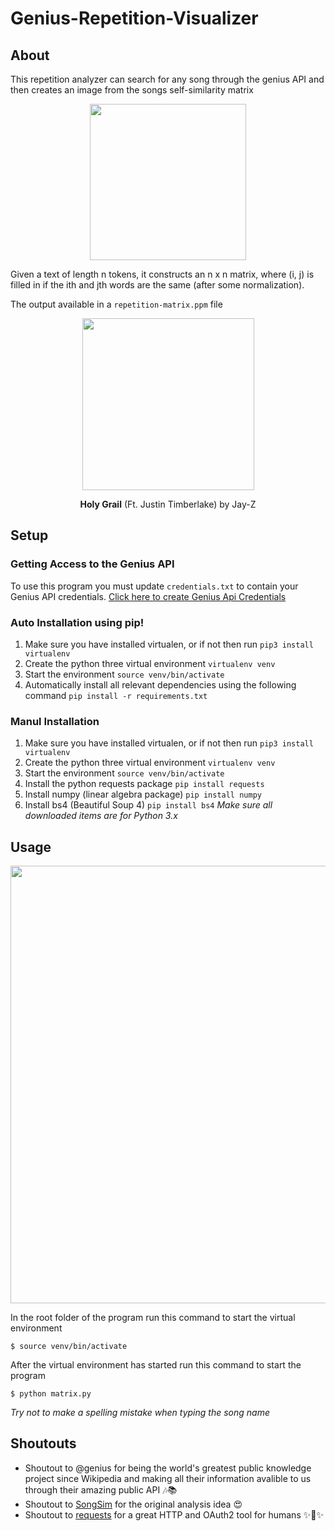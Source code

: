 # Genius-Repetition-Visualizer

## About
This repetition analyzer can search for any song through the genius API and then creates an image from the songs self-similarity matrix

<p align = "center"><a href="url"><img src="https://github.com/alaydeliwala/Genius-Repetition-Visualizer/blob/master/img/barbie.png?raw=true" height="250" width="250"></a></p>

Given a text of length n tokens, it constructs an n x n matrix, where (i, j) is filled in if the ith and jth words are the same (after some normalization).

The output available in a `repetition-matrix.ppm` file

<p align="center">
    <img src="https://github.com/alaydeliwala/Genius-Repetition-Visualizer/blob/master/img/Holy%20Grail%20by%20JAY-Z%20(Ft.%20Justin%20Timberlake).png" width="275" />
</p>

<p align="center">
    <strong>Holy Grail</strong> (Ft. Justin Timberlake) by Jay-Z
</p>

## Setup
### Getting Access to the Genius API
To use this program you must update `credentials.txt` to contain your Genius API credentials.
[Click here to create Genius Api Credentials](https://genius.com/api-clients)
### Auto Installation using pip!

1. Make sure you have installed virtualen, or if not then run `pip3 install virtualenv`
2. Create the python three virtual environment `virtualenv venv`
3. Start the environment `source venv/bin/activate`
4. Automatically install all relevant dependencies using the following command `pip install -r requirements.txt`
### Manul Installation
1. Make sure you have installed virtualen, or if not then run `pip3 install virtualenv`
2. Create the python three virtual environment `virtualenv venv`
 3. Start the environment `source venv/bin/activate`
 4. Install the python requests package `pip install requests`
5. Install numpy (linear algebra package) `pip install numpy`
6. Install bs4 (Beautiful Soup 4) `pip install bs4`
*Make sure all downloaded items are for Python 3.x*
## Usage
<p align = "center"><a href="url"><img src="https://github.com/alaydeliwala/Genius-Repetition-Visualizer/blob/master/img/working.gif" width="700"></a></p>

In the root folder of the program run this command to start the virtual environment
```shell
$ source venv/bin/activate
```
After the virtual environment has started run this command to start the program
```shell
$ python matrix.py
```
*Try not to make a spelling mistake when typing the song name*

## Shoutouts

 - Shoutout to @genius for being the world's greatest public knowledge project since Wikipedia and making all their information avalible to us through their amazing public API :notes::books:
 - Shoutout to [SongSim](https://colinmorris.github.io/SongSim/#/) for the original analysis idea :heart_eyes:
 - Shoutout to [requests](https://github.com/requests/requests-oauthlib) for a great HTTP and OAuth2 tool for humans ✨🍰✨
